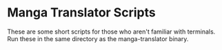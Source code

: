 # Manga Translator Scripts

These are some short scripts for those who aren't familiar with terminals.
Run these in the same directory as the manga-translator binary.
